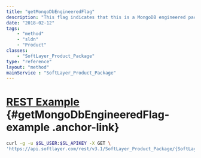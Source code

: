 ```yaml
---
title: "getMongoDbEngineeredFlag"
description: "This flag indicates that this is a MongoDB engineered package. (Deprecated)"
date: "2018-02-12"
tags:
    - "method"
    - "sldn"
    - "Product"
classes:
    - "SoftLayer_Product_Package"
type: "reference"
layout: "method"
mainService : "SoftLayer_Product_Package"
---
```


# [REST Example](#getMongoDbEngineeredFlag-example) <a href="/article/rest/"><i class="fas fa-question"></i></a> {#getMongoDbEngineeredFlag-example .anchor-link} 
```bash
curl -g -u $SL_USER:$SL_APIKEY -X GET \
'https://api.softlayer.com/rest/v3.1/SoftLayer_Product_Package/{SoftLayer_Product_PackageID}/getMongoDbEngineeredFlag'
```
